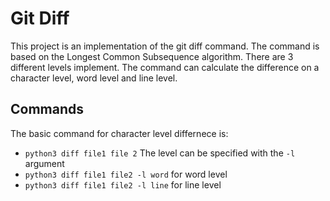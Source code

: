 # Git Diff

This project is an implementation of the git diff command. The command is based on the Longest Common Subsequence algorithm.
There are 3 different levels implement. The command can calculate the difference on a character level, word level and line level.

## Commands
The basic command for character level differnece is:
- `python3 diff file1 file 2`
The level can be specified with the `-l` argument
- `python3 diff file1 file2 -l word` for word level
- `python3 diff file1 file2 -l line` for line level
